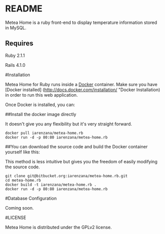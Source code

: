 README
=======

Metea Home is a ruby front-end to display temperature information stored in MySQL.

Requires
---------

Ruby 2.1.1

Rails 4.1.0

#Installation

Metea Home for Ruby runs inside a [Docker](https://docker.com/ "Docker") container. Make sure you have [Docker installed] (http://docs.docker.com/installation/ "Docker Installation) in order to run this web application.

Once Docker is installed, you can:

##Install the docker image directly

It doesn't give you any flexibility but it's very straight forward.

```
docker pull iarenzana/metea-home.rb
docker run -d -p 80:80 iarenzana/metea-home.rb
```

##You can download the source code and build the Docker container yourself like this:

This method is less intuitive but gives you the freedom of easily modifying the source code.
```
git clone git@bitbucket.org:iarenzana/metea-home.rb.git
cd metea-home.rb
docker build -t iarenzana/metea-home.rb .
docker run -d -p 80:80 iarenzana/metea-home.rb
```
#Database Configuration

Coming soon.

#LICENSE

Metea Home is distributed under the GPLv2 license.
